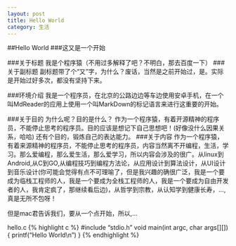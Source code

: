 ```yaml
---
layout: post
title: Hello World
category: 生活
---
```

##Hello World
###这又是一个开始

###关于标题
我是个程序猿（不用过多解释了吧？不明白，那去百度一下）
###关于副标题
副标题带了个“又”字，为什么？废话，当然是之前开始过，是。实际是开始过好多次，都没有坚持下来。

###环境介绍
我是一个程序员，在北京的公路边边等车边使用安卓手机，在一个叫MdReader的应用上使用一个叫MarkDown的标记语言来进行这重要的开始。

###关于目的
为什么呢？目的是什么？
作为一个程序猿，有着开源精神的程序员，不能停止思考的程序员。目的应该是想记下自己思想吧！(好像没什么因果关系，哈哈)
还有个目的，锻炼自己的表达能力。
###关于内容
作为一个程序猿，有着来源精神的程序员，不能停止思考的程序员，内容当然离不开编程，生活，学习。那么爱编程，那么爱生活，那么爱学习，所以内容会涉及的很广。从linux到Android,从C到GO,从编程技巧到编程方法论，从应用设计到算法设计，从UI设计到音乐设计(你可能会觉得有点不可理喻了，但是我兴趣的确很广泛，我是一个要成为临栈工程师的人，我是一个要成为全栈工程师的人，我是一个要成为自由开发者的人，我肯定疯了，那继续看后边)，从哲学到宗教，从认知学到健康长寿，…,真是无所不包呀！

但是mac君告诉我们，要从一个点开始，所以,…

hello.c
{% highlight c %}
#include “stdio.h”
void main(int argc, char args[][]){
    printf(“Hello World\n”)
}
{% endhighlight %}

